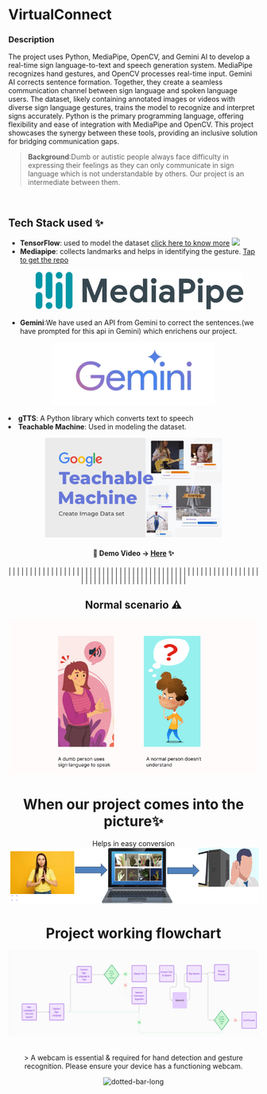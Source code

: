
<h1>VirtualConnect</h1>
<h3>Description </h3>

The project uses Python, MediaPipe, OpenCV, and Gemini AI to develop a real-time sign language-to-text and speech generation system. MediaPipe recognizes hand gestures, and OpenCV processes real-time input. Gemini AI corrects sentence formation. Together, they create a seamless communication channel between sign language and spoken language users. The dataset, likely containing annotated images or videos with diverse sign language gestures, trains the model to recognize and interpret signs accurately. Python is the primary programming language, offering flexibility and ease of integration with MediaPipe and OpenCV. This project showcases the synergy between these tools, providing an inclusive solution for bridging communication gaps.
> **Background**:Dumb or autistic people always face difficulty in expressing their feelings as they can only communicate in sign language which is not understandable by others. Our project is an intermediate between them. 

<br/> 

## Tech Stack used ✨
- **TensorFlow**: used to model the dataset [click here to know more](https://www.tensorflow.org) <img src="https://github.com/google/mediapipe/assets/48355572/5205ea50-174c-4bb3-b2e9-b4564ad1a9c7" height="35.5px">
- **Mediapipe**: collects landmarks and helps in identifying the gesture. [Tap to get the repo](https://github.com/googlesamples/mediapipe)
  <p align="center"><img src="VirtualConnect%208b1efe88061b4234946400cc0b8beed5/VirtualConnect_c5ea835e103249a3a7bf94e229d80a04Untitled_1.png" ></p>
- **Gemini**:We have used an API from Gemini to correct the sentences.(we have prompted for this api in Gemini) which enrichens our project.
 <p align="center"> <img src="VirtualConnect%208b1efe88061b4234946400cc0b8beed5/VirtualConnect_c5ea835e103249a3a7bf94e229d80a04Untitled_2.png" ></p>
<li><b>gTTS</b>: A Python library which converts text to speech</li> 
<li> <b>Teachable Machine</b>: Used in modeling the dataset.<p align="center">  <center><img src="VirtualConnect%208b1efe88061b4234946400cc0b8beed5/VirtualConnect_c5ea835e103249a3a7bf94e229d80a04Untitled_4.png" alt="f"  height="200px"/><p/>
 
  

#### 🔸 Demo Video → [**Here**](https://www.youtube.com/watch?v=Ul29OHtsRBs) ✨
|
|
|
|
|
|
|
|
|
|
|
|
|
|
|
|
|
|
|
|
|
|
|
|
|
|
|
|
|
|
|
|
|
|
|
|
|
|
|
|
|
|
|
|
|
|
|
|
|
|
|
|
|
|
|
|
|
|
|
|
|
|
|
|
|
|
|
|
|
|
|
|
|
|
|
|
|
|
|
|
|
|
|
|


## Normal scenario ⚠️
<p align="center"><img src="VirtualConnect%208b1efe88061b4234946400cc0b8beed5/VirtualConnect_c5ea835e103249a3a7bf94e229d80a04Untitled_5.png" alt="f" margin="100000000px" width="500"/></p>

 



<h1><b>When our project comes into the picture✨</b></h1>   

Helps in easy conversion
![Untitled](VirtualConnect%208b1efe88061b4234946400cc0b8beed5/Untitled.png)

# Project working flowchart

![Untitled](VirtualConnect%208b1efe88061b4234946400cc0b8beed5/Untitled%201.png)

<br/>
>  A webcam is essential & required for hand detection and gesture recognition. Please ensure your device has a functioning webcam.

<br/>

![dotted-bar-long](https://user-images.githubusercontent.com/48355572/263612162-32246a50-238b-48d7-aa6d-f1562b04ce3a.png)

<br/>

  





</ul>
